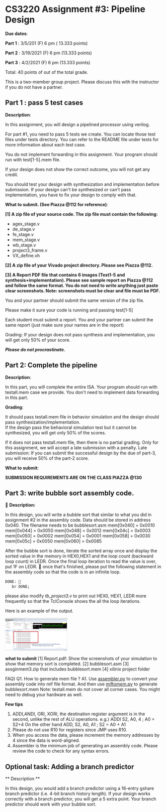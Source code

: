 # CS3220 Assignment #3: Pipeline Design 

**Due dates**: 

**Part 1**  : 3/5/201 (F) 6 pm  ( 13.333  points)

**Part 2** : 3/19/2021 (F) 6 pm  (13.333 points)

**Part 3** : 4/2/2021 (F) 6 pm  (13.333 points)

Total:  40 points of out of the total grade. 


This is a two-member group project. Please discuss this with the instructor if you do not have a partner. 

## Part 1 : pass 5 test cases 


**Description**:

In this assignment, you will design a pipelined processor using verilog. 

For part #1, you need to pass 5 tests we create. You can locate those test files under tests directory. You can refer to the README file under tests for more information about each test case. 

You do not implement forwarding in this assignment. Your program should run with test[1-5].mem file.  

If your design does not show the correct outcome, you will not get any credit. 

You should test your design with synthesization and implementation before submission. If your design can't be synthesized or can't pass implementation, 
you have to fix your design to comply with that. 
 

**What to submit. (See Piazza @112 for reference)**:

**[1] A zip file of your source code. The zip file must contain the following:**

* agex_stage.v
* de_stage.v
* fe_stage.v
* mem_stage.v
* wb_stage.v
* project3_frame.v
* VX_define.vh

**[2] A zip file of your Vivado project directory. Please see Piazza @112.**


**[3] A Report PDF file that contains 6 images (Test1-5 and synthesis+implementation). Please see sample report on Piazza @112 and follow the same format. You do not need to write anything just paste clear screenshots. Note: screenshots must be clear and file must be PDF.**

You and your partner should submit the same version of the zip file.

Please make it sure your code is running and passing test[1-5]

Each student must submit a report. You and your partner can submit the same report (just make sure your names are in the report)

Grading: 
If your design does not pass synthesis and implementation, you will get only 50% of your score. 
 

***Please do not procrastinate.*** 



## Part 2: Complete the pipeline  

**Description**: 

In this part, you will complete the entire ISA. Your program should run with testall.mem case we provide. You don't need to implement data forwarding in this part.




**Grading**:

It should pass testall.mem file in behavior simulation and the design should pass synthesization/implementation.  
If the design pass the behavioral simulation test but it cannot be synthesized, you will get only 50% of the scores. 

If it does not pass testall.mem file, then there is no partial grading. Only for this assignment, we will accept a late submission with a penalty. 
Late submission: If you can submit the successful design  by the due of part-3, you will receive 50% of the part-2 score. 



 

**What to submit**:

**SUBMISSION REQUIREMENTS ARE ON THE CLASS PIAZZA @130**


## Part 3:  write bubble sort assembly code. 

**Description:** 

In this design, you will write a bubble sort that similar to what you did in assignment #2 in the assembly code. 
Data should be stored in address 0x040.  The filename needs to be bubblesort.asm 
mem[0x040] = 0x0010 
mem[0x044] = 0x0050 
mem[0x048] = 0x0012
mem[0x04c] = 0x0003
mem[0x050] = 0x0002
mem[0x054] = 0x0001
mem[0x058] = 0x0030 
mem[0x05c] = 0x0050
mem[0x060] = 0x0085   

After the bubble sort is done, iterate the sorted array once and display the sorted value in the memory in HEX0,HEX1 and the loop count (backward loop count) in LEDR. Once the final loop iteration to read the value 
is over, put 1F on LEDR.  
once that's finished, please put the following statement in the assembly code so that the code is in an infinite loop. 
```
DONE: 
   br DONE; 
``` 

please also modify *tb_project3.v* to print out HEX0, HEX1, LEDR more frequently so that the TclConsole shows the all the loop iterations. 

Here is an example of the output. 

<img src="bubblesort_outcomes.png" width="200">

**what to submit**
[1] Report.pdf: 
Show the screenshots of your simulation to show that memory sort is completed.
[2] bubblesort.asm
[3] assginment3.zip that includes bubblesort.mem 
[4] xilinix project folder  

FAQ)
Q1. How to generate mem file ?
A1. Use [assembler.py](https://github.com/gt-cs3220-spr21/gt-cs3220-spr21.github.io/blob/master/assignment3_files/assignment3_frame/test/assembler.py) to convert your assembly code into mif file format. And then use [miftomem.py](https://github.com/gt-cs3220-spr21/gt-cs3220-spr21.github.io/blob/master/assignment3_files/assignment3_frame/test/miftomem.py)  to generate bubblesort.mem
Note:
testall.mem do not cover all corner cases. You might need to debug your hardware as well.

**Few tips**
1) ADDI,ANDI, ORI, XORI,  the destination register argument is in the second, unlike the rest of ALU operations.
e.g.) ADDI S2, A0, 4 ;  A0 = S2+4
On the other hand ADD, S2, A0, A1 ; S2 = A0 + A1
2) Please do not use R10 for registers since JMP uses R10.
3) When you access the data, please increment the memory addresses by 4 since the data is word-aligned.
4) Assembler is the minimum job of generating an assembly code. Please review the code to check for any syntax errors.


## Optional task: Adding a branch predictor 

** Description ** 

In this design, you would add a branch predictor using a 16-entry gshare branch predictor (i.e. 4-bit branch history length). 
If your design works correctly with a branch predictor, you will get a 5 extra point. Your branch predictor should work with your bubble sort. 
